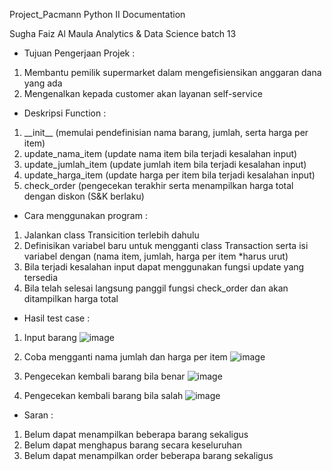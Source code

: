 Project\_Pacmann Python II Documentation

Sugha Faiz Al Maula Analytics & Data Science batch 13

- Tujuan Pengerjaan Projek :
1. Membantu pemilik supermarket dalam mengefisiensikan anggaran dana yang ada
1. Mengenalkan kepada customer akan layanan self-service
- Deskripsi Function :
1. \_\_init\_\_ (memulai pendefinisian nama barang, jumlah, serta harga per item)
1. update\_nama\_item (update nama item bila terjadi kesalahan input)
1. update\_jumlah\_item (update jumlah item bila terjadi kesalahan input)
1. update\_harga\_item (update harga per item bila terjadi kesalahan input)
1. check\_order (pengecekan terakhir serta menampilkan harga total dengan diskon (S&K berlaku)
- Cara menggunakan program :
1. Jalankan class Transicition terlebih dahulu
1. Definisikan variabel baru untuk mengganti class Transaction serta isi variabel dengan (nama item, jumlah, harga per item \*harus urut)
1. Bila terjadi kesalahan input dapat menggunakan fungsi update yang tersedia
1. Bila telah selesai langsung panggil fungsi check\_order dan akan ditampilkan harga total
- Hasil test case :
1. Input barang
![image](https://user-images.githubusercontent.com/116618235/232291079-3ce6af02-18d0-40f2-a984-49b860415567.png)


1. Coba mengganti nama jumlah dan harga per item
![image](https://user-images.githubusercontent.com/116618235/232291088-a01f76f1-da2a-4adf-815e-86775f113473.png)

1. Pengecekan kembali barang bila benar
![image](https://user-images.githubusercontent.com/116618235/232291091-1322fe99-2ba8-4f9a-8cdc-b5ebb14e0576.png)


1. Pengecekan kembali barang bila salah
![image](https://user-images.githubusercontent.com/116618235/232291093-6fff7ffc-036e-4793-a0f1-21d9de85ae3f.png)

- Saran :
1. Belum dapat menampilkan beberapa barang sekaligus
1. Belum dapat menghapus barang secara keseluruhan
1. Belum dapat menampilkan order beberapa barang sekaligus
